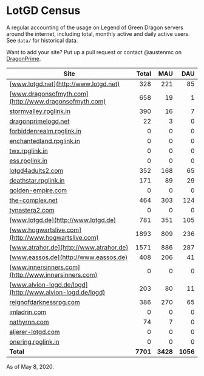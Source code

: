 # LotGD Census
A regular accounting of the usage on Legend of Green Dragon servers around the internet, including total, monthly active and daily active users. See `data/` for historical data.

Want to add your site? Put up a pull request or contact @austenmc on [DragonPrime](http://dragonprime.net).


Site | Total | MAU | DAU
--- | ---:| ---:| ---:
[www.lotgd.net](http://www.lotgd.net)|328|221|85
[www.dragonsofmyth.com](http://www.dragonsofmyth.com)|658|19|1
[stormvalley.rpglink.in](http://stormvalley.rpglink.in)|390|16|7
[dragonprimelogd.net](http://dragonprimelogd.net)|22|3|0
[forbiddenrealm.rpglink.in](http://forbiddenrealm.rpglink.in)|0|0|0
[enchantedland.rpglink.in](http://enchantedland.rpglink.in)|0|0|0
[twx.rpglink.in](http://twx.rpglink.in)|0|0|0
[ess.rpglink.in](http://ess.rpglink.in)|0|0|0
[lotgd4adults2.com](http://lotgd4adults2.com)|352|168|65
[deathstar.rpglink.in](http://deathstar.rpglink.in)|171|89|29
[golden-empire.com](http://golden-empire.com)|0|0|0
[the-complex.net](http://the-complex.net)|464|303|124
[tynastera2.com](http://tynastera2.com)|0|0|0
[www.lotgd.de](http://www.lotgd.de)|781|351|105
[www.hogwartslive.com](http://www.hogwartslive.com)|1893|809|236
[www.atrahor.de](http://www.atrahor.de)|1571|886|287
[www.eassos.de](http://www.eassos.de)|408|206|41
[www.innersinners.com](http://www.innersinners.com)|0|0|0
[www.alvion-logd.de/logd](http://www.alvion-logd.de/logd)|203|80|11
[reignofdarknessrpg.com](http://reignofdarknessrpg.com)|386|270|65
[imladrin.com](http://imladrin.com)|0|0|0
[nathyrnn.com](http://nathyrnn.com)|74|7|0
[aljerer-lotgd.com](http://aljerer-lotgd.com)|0|0|0
[onering.rpglink.in](http://onering.rpglink.in)|0|0|0
**Total**|**7701**|**3428**|**1056**

As of May 8, 2020.
